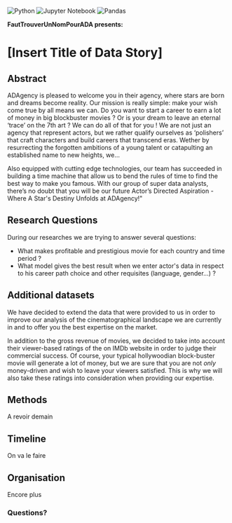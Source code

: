 ![Python](https://img.shields.io/badge/python-3670A0?style=for-the-badge&logo=python&logoColor=ffdd54)
![Jupyter Notebook](https://img.shields.io/badge/jupyter-%23FA0F00.svg?style=for-the-badge&logo=jupyter&logoColor=white)
![Pandas](https://img.shields.io/badge/pandas-%23150458.svg?style=for-the-badge&logo=pandas&logoColor=white)

**FautTrouverUnNomPourADA presents:**

# **[Insert Title of Data Story]**

## Abstract

ADAgency is pleased to welcome you in their agency, where stars are born and dreams become reality. Our mission is really simple: make your wish come true by all means we can. Do you want to start a career to earn a lot of money in big blockbuster movies ? Or is your dream to leave an eternal ‘trace’ on the 7th art ? We can do all of that for you ! We are not just an agency that represent actors, but we rather qualify ourselves as ‘polishers’ that craft characters and build careers that transcend eras. Wether by resurrecting the forgotten ambitions of a young talent or catapulting an established name to new heights, we…

Also equipped with cutting edge technologies, our team has succeeded in building a time machine that allow us to bend the rules of time to find the best way to make you famous. With our group of super data analysts, there’s no doubt that you will be our future 
Actor’s Directed Aspiration - Where A Star's Destiny Unfolds at ADAgency!"


## Research Questions

During our researches we are trying to answer several questions:
- What makes profitable and prestigious movie for each country and time period ?
- What model gives the best result when we enter actor's data in respect to his career path choice and other requisites (language, gender...) ?

## Additional datasets

We have decided to extend the data that were provided to us in order to improve our analysis of the cinematographical landscape we are currently in and to offer you the best expertise on the market.

In addition to the gross revenue of movies, we decided to take into account their viewer-based ratings of the on IMDb website in order to judge their commercial success. Of course, your typical hollywoodian block-buster movie will generate a lot of money, but we are sure that you are not *only* money-driven and wish to leave your viewers satisfied. This is why we will also take these ratings into consideration when providing our expertise.

## Methods

A revoir demain

## Timeline
On va le faire

## Organisation
Encore plus

### Questions?
